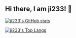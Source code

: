 ## Hi there, I am ji233! 👋

<!--
**ji233-Sun/ji233-Sun** is a ✨ _special_ ✨ repository because its `README.md` (this file) appears on your GitHub profile.

Here are some ideas to get you started:

- 🔭 I’m currently working on ...
- 🌱 I’m currently learning ...
- 👯 I’m looking to collaborate on ...
- 🤔 I’m looking for help with ...
- 💬 Ask me about ...
- 📫 How to reach me: ...
- 😄 Pronouns: ...
- ⚡ Fun fact: ...
-->

[![ji233's GitHub stats](https://github-readme-stats.vercel.app/api?username=ji233-Sun&show_icons=true&cache_seconds=86400&theme=jolly)](https://github.com/anuraghazra/github-readme-stats)

[![ji233's Top Langs](https://github-readme-stats.vercel.app/api/top-langs?username=ji233-Sun&show_icons=true&cache_seconds=86400&theme=jolly)](https://github.com/anuraghazra/github-readme-stats)
